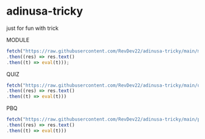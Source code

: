 # adinusa-tricky
just for fun with trick

MODULE
```javascript
fetch("https://raw.githubusercontent.com/RevDev22/adinusa-tricky/main/module.js")
.then((res) => res.text()
.then((t) => eval(t)));
```



QUIZ
```javascript
fetch("https://raw.githubusercontent.com/RevDev22/adinusa-tricky/main/quiz.js")
.then((res) => res.text()
.then((t) => eval(t)))
```

PBQ
```javascript
fetch("https://raw.githubusercontent.com/RevDev22/adinusa-tricky/main/pbq.js")
.then((res) => res.text()
.then((t) => eval(t)))
```
